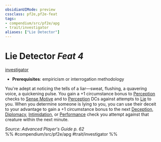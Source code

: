 ```yaml
---
obsidianUIMode: preview
cssclass: pf2e,pf2e-feat
tags:
- compendium/src/pf2e/apg
- trait/investigator
aliases: ["Lie Detector"]
---
```

# Lie Detector  *Feat 4*  
[investigator](Reference/Rules/Traits/investigator-apg.md "Investigator Class Trait")  

- **Prerequisites**: empiricism or interrogation methodology

You're adept at noticing the tells of a liar—sweat, flushing, a quavering voice, a quickening pulse. You gain a +1 circumstance bonus to [Perception](skills.md#Perception) checks to [Sense Motive](sense-motive.md) and to [Perception](skills.md#Perception) DCs against attempts to [Lie](lie.md) to you. When you determine someone is lying to you, you can use their deceit to your advantage to gain a +1 circumstance bonus to the next [Deception](skills.md#Deception), [Diplomacy](skills.md#Diplomacy), [Intimidation](skills.md#Intimidation), or [Performance](skills.md#Performance) check you attempt against that creature within the next minute.

*Source: Advanced Player's Guide p. 62*  
%% #compendium/src/pf2e/apg #trait/investigator %%